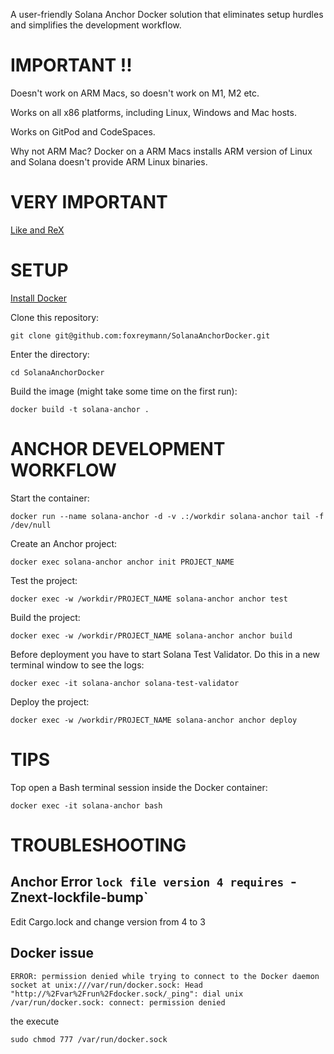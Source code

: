 A user-friendly Solana Anchor Docker solution that eliminates setup hurdles and simplifies the development workflow.

# IMPORTANT !!

Doesn't work on ARM Macs, so doesn't work on M1, M2 etc.

Works on all x86 platforms, including Linux, Windows and Mac hosts.

Works on GitPod and CodeSpaces.

Why not ARM Mac? Docker on a ARM Macs installs ARM version of Linux and Solana doesn't provide ARM Linux binaries.

# VERY IMPORTANT

[Like and ReX](https://x.com/mevresearch/status/1863686729019908260)

# SETUP

[Install Docker](https://docs.docker.com/desktop/)

Clone this repository:

`git clone git@github.com:foxreymann/SolanaAnchorDocker.git`

Enter the directory:

`cd SolanaAnchorDocker`

Build the image (might take some time on the first run):

`docker build -t solana-anchor .`

# ANCHOR DEVELOPMENT WORKFLOW

Start the container:

`docker run --name solana-anchor -d -v .:/workdir solana-anchor tail -f /dev/null`

Create an Anchor project:

`docker exec solana-anchor anchor init PROJECT_NAME`

Test the project:

`docker exec -w /workdir/PROJECT_NAME solana-anchor anchor test`

Build the project:

`docker exec -w /workdir/PROJECT_NAME solana-anchor anchor build`

Before deployment you have to start Solana Test Validator. Do this in a new terminal window to see the logs:

`docker exec -it solana-anchor solana-test-validator`

Deploy the project:

`docker exec -w /workdir/PROJECT_NAME solana-anchor anchor deploy`

# TIPS

Top open a Bash terminal session inside the Docker container:

`docker exec -it solana-anchor bash`

# TROUBLESHOOTING

## Anchor Error `lock file version 4 requires `-Znext-lockfile-bump`

Edit Cargo.lock and change version from 4 to 3

## Docker issue
`
ERROR: permission denied while trying to connect to the Docker daemon socket at unix:///var/run/docker.sock: Head "http://%2Fvar%2Frun%2Fdocker.sock/_ping": dial unix /var/run/docker.sock: connect: permission denied
`

the execute

`sudo chmod 777 /var/run/docker.sock`
